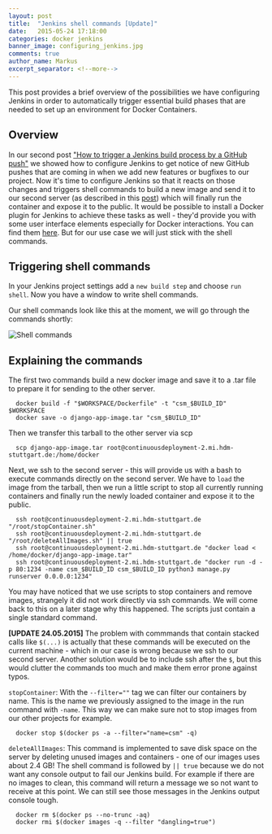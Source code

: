 ```yaml
---
layout: post
title:  "Jenkins shell commands [Update]"
date:   2015-05-24 17:18:00
categories: docker jenkins
banner_image: configuring_jenkins.jpg
comments: true
author_name: Markus
excerpt_separator: <!--more-->
---
```


This post provides a brief overview of the possibilities we have configuring Jenkins in order to automatically trigger essential build phases that are needed to set up an environment for Docker Containers.
<!--more-->

## Overview
In our second post ["How to trigger a Jenkins build process by a GitHub push"](http://learning-continuous-deployment.github.io/jenkins/github/2015/04/17/github-jenkins/) we showed how to configure Jenkins to get notice of new GitHub pushes that are coming in when we add new features or bugfixes to our project.
Now it's time to configure Jenkins so that it reacts on those changes and triggers shell commands to build a new image and send it to our second server (as described in this [post](http://learning-continuous-deployment.github.io/docker/images/dockerfile/2015/04/24/exporting-docker-container/)) which will finally run the container and expose it to the public.
It would be possible to install a Docker plugin for Jenkins to achieve these tasks as well - they'd provide you with some user interface elements especially for Docker interactions. You can find them [here](https://wiki.jenkins-ci.org/dosearchsite.action?queryString=docker). But for our use case we will just stick with the shell commands.

## Triggering shell commands
In your Jenkins project settings add a `new build step` and choose `run shell`.
Now you have a window to write shell commands.

Our shell commands look like this at the moment, we will go through the commands shortly:

![Shell commands]({{site.url}}/assets/images/shell_commands.png)

## Explaining the commands
The first two commands build a new docker image and save it to a .tar file to prepare it for sending to the other server.

      docker build -f "$WORKSPACE/Dockerfile" -t "csm_$BUILD_ID" $WORKSPACE
      docker save -o django-app-image.tar "csm_$BUILD_ID"

Then we transfer this tarball to the other server via scp

      scp django-app-image.tar root@continuousdeployment-2.mi.hdm-stuttgart.de:/home/docker

Next, we ssh to the second server - this will provide us with a bash to execute commands directly on the second server.
We have to `load` the image from the tarball, then we run a little script to stop all currently running containers and finally run the newly loaded container and expose it to the public.

      ssh root@continuousdeployment-2.mi.hdm-stuttgart.de "/root/stopContainer.sh"
      ssh root@continuousdeployment-2.mi.hdm-stuttgart.de "/root/deleteAllImages.sh" || true
      ssh root@continuousdeployment-2.mi.hdm-stuttgart.de "docker load < /home/docker/django-app-image.tar"
      ssh root@continuousdeployment-2.mi.hdm-stuttgart.de "docker run -d -p 80:1234 -name csm_$BUILD_ID csm_$BUILD_ID python3 manage.py runserver 0.0.0.0:1234"

You may have noticed that we use scripts to stop containers and remove images, strangely it did not work directly via ssh commands. We will come back to this on a later stage why this happened.
The scripts just contain a single standard command.

**[UPDATE 24.05.2015]**
The problem with commmands that contain stacked calls like `$(...)` is actually that these commands will be executed on the current machine - which in our case is wrong because we ssh to our second server.
Another solution would be to include ssh after the `$`, but this would clutter the commands too much and make them error prone against typos.

`stopContainer`: With the `--filter=""` tag we can filter our containers by name. This is the name we previously assigned to the image in the run command with `-name`. This way we can make sure not to stop images from our other projects for example.

      docker stop $(docker ps -a --filter="name=csm" -q)

`deleteAllImages`: This command is implemented to save disk space on the server by deleting unused images and containers - one of our images uses about 2.4 GB! The shell command is followed by `|| true` because we do not want any console output to fail our Jenkins build. For example if there are no images to clean, this command will return a message we so not want to receive at this point. We can still see those messages in the Jenkins output console tough.

      docker rm $(docker ps --no-trunc -aq)
      docker rmi $(docker images -q --filter "dangling=true")
